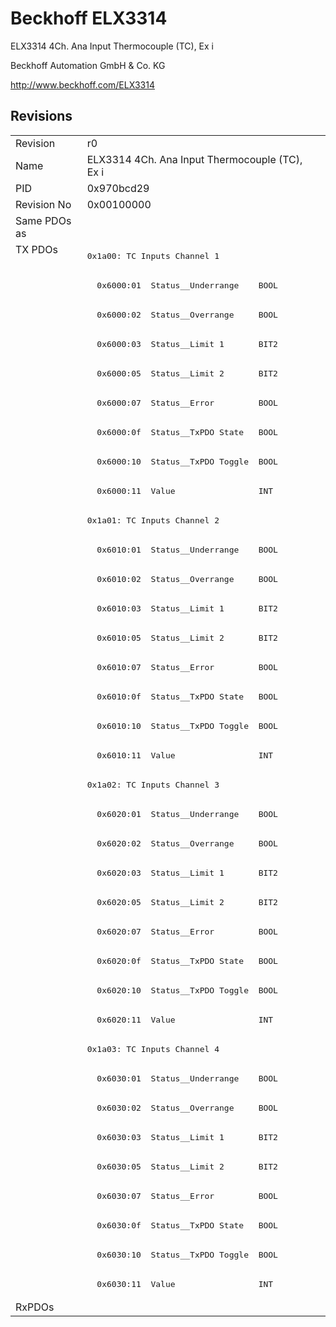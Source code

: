 # Beckhoff ELX3314

ELX3314 4Ch. Ana Input Thermocouple (TC), Ex i

Beckhoff Automation GmbH & Co. KG

http://www.beckhoff.com/ELX3314

## Revisions
<table>
<tr>
<td>Revision</td>
<td>r0</td>
</tr>
<tr>
<td>Name</td>
<td>ELX3314 4Ch. Ana Input Thermocouple (TC), Ex i</td>
</tr>
<tr>
<td>PID</td>
<td>0x970bcd29</td>
</tr>
<tr>
<td>Revision No</td>
<td>0x00100000</td>
</tr>
<tr>
<td>Same PDOs as</td>
<td></td>
</tr>
<tr>
<td rowspan=36 valign=top>TX PDOs</td>
<td><pre>0x1a00: TC Inputs Channel 1</pre></td>
<td></td>
</tr>
<tr>
<td><pre>  0x6000:01  Status__Underrange    BOOL</pre></td>
</tr>
<tr>
<td><pre>  0x6000:02  Status__Overrange     BOOL</pre></td>
</tr>
<tr>
<td><pre>  0x6000:03  Status__Limit 1       BIT2</pre></td>
</tr>
<tr>
<td><pre>  0x6000:05  Status__Limit 2       BIT2</pre></td>
</tr>
<tr>
<td><pre>  0x6000:07  Status__Error         BOOL</pre></td>
</tr>
<tr>
<td><pre>  0x6000:0f  Status__TxPDO State   BOOL</pre></td>
</tr>
<tr>
<td><pre>  0x6000:10  Status__TxPDO Toggle  BOOL</pre></td>
</tr>
<tr>
<td><pre>  0x6000:11  Value                 INT</pre></td>
</tr>
<tr>
<td><pre>0x1a01: TC Inputs Channel 2</pre></td>
</tr>
<tr>
<td><pre>  0x6010:01  Status__Underrange    BOOL</pre></td>
</tr>
<tr>
<td><pre>  0x6010:02  Status__Overrange     BOOL</pre></td>
</tr>
<tr>
<td><pre>  0x6010:03  Status__Limit 1       BIT2</pre></td>
</tr>
<tr>
<td><pre>  0x6010:05  Status__Limit 2       BIT2</pre></td>
</tr>
<tr>
<td><pre>  0x6010:07  Status__Error         BOOL</pre></td>
</tr>
<tr>
<td><pre>  0x6010:0f  Status__TxPDO State   BOOL</pre></td>
</tr>
<tr>
<td><pre>  0x6010:10  Status__TxPDO Toggle  BOOL</pre></td>
</tr>
<tr>
<td><pre>  0x6010:11  Value                 INT</pre></td>
</tr>
<tr>
<td><pre>0x1a02: TC Inputs Channel 3</pre></td>
</tr>
<tr>
<td><pre>  0x6020:01  Status__Underrange    BOOL</pre></td>
</tr>
<tr>
<td><pre>  0x6020:02  Status__Overrange     BOOL</pre></td>
</tr>
<tr>
<td><pre>  0x6020:03  Status__Limit 1       BIT2</pre></td>
</tr>
<tr>
<td><pre>  0x6020:05  Status__Limit 2       BIT2</pre></td>
</tr>
<tr>
<td><pre>  0x6020:07  Status__Error         BOOL</pre></td>
</tr>
<tr>
<td><pre>  0x6020:0f  Status__TxPDO State   BOOL</pre></td>
</tr>
<tr>
<td><pre>  0x6020:10  Status__TxPDO Toggle  BOOL</pre></td>
</tr>
<tr>
<td><pre>  0x6020:11  Value                 INT</pre></td>
</tr>
<tr>
<td><pre>0x1a03: TC Inputs Channel 4</pre></td>
</tr>
<tr>
<td><pre>  0x6030:01  Status__Underrange    BOOL</pre></td>
</tr>
<tr>
<td><pre>  0x6030:02  Status__Overrange     BOOL</pre></td>
</tr>
<tr>
<td><pre>  0x6030:03  Status__Limit 1       BIT2</pre></td>
</tr>
<tr>
<td><pre>  0x6030:05  Status__Limit 2       BIT2</pre></td>
</tr>
<tr>
<td><pre>  0x6030:07  Status__Error         BOOL</pre></td>
</tr>
<tr>
<td><pre>  0x6030:0f  Status__TxPDO State   BOOL</pre></td>
</tr>
<tr>
<td><pre>  0x6030:10  Status__TxPDO Toggle  BOOL</pre></td>
</tr>
<tr>
<td><pre>  0x6030:11  Value                 INT</pre></td>
</tr>
<tr>
<td>RxPDOs</td>
<td></td>
</tr>
</table>
